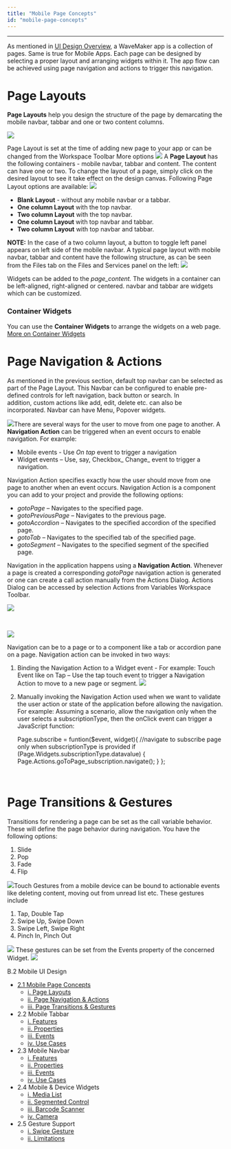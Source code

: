 ```yaml
---
title: "Mobile Page Concepts"
id: "mobile-page-concepts"
---
```

---

As mentioned in [UI Design Overview](/learn/app-development/ui-design/design-overview/), a WaveMaker app is a collection of pages. Same is true for Mobile Apps. Each page can be designed by selecting a proper layout and arranging widgets within it. The app flow can be achieved using page navigation and actions to trigger this navigation.

# Page Layouts

**Page Layouts** help you design the structure of the page by demarcating the mobile navbar, tabbar and one or two content columns.

[![](/learn/assets/page_layout_concept_mobile.png)](/learn/assets/page_layout_concept_mobile.png)

Page Layout is set at the time of adding new page to your app or can be changed from the Workspace Toolbar More options [![](/learn/assets/mobile_layout_change.png)](/learn/assets/mobile_layout_change.png) A **Page Layout** has the following containers - mobile navbar, tabbar and content. The content can have one or two. To change the layout of a page, simply click on the desired layout to see it take effect on the design canvas. Following Page Layout options are available: [![](/learn/assets/page_layout_mobile.png)](/learn/assets/page_layout_mobile.png)

- **Blank Layout** - without any mobile navbar or a tabbar.
- **One column Layout** with the top navbar.
- **Two column Layout** with the top navbar.
- **One column Layout** with top navbar and tabbar.
- **Two column Layout** with top navbar and tabbar.

**NOTE:** In the case of a two column layout, a button to toggle left panel appears on left side of the mobile navbar. A typical page layout with mobile navbar, tabbar and content have the following structure, as can be seen from the Files tab on the Files and Services panel on the left: [![](/learn/assets/page_layout_files_mobile.png)](/learn/assets/page_layout_files_mobile.png)

Widgets can be added to the _page\_content._ The widgets in a container can be left-aligned, right-aligned or centered. navbar and tabbar are widgets which can be customized.

### Container Widgets

You can use the **Container Widgets** to arrange the widgets on a web page. [More on Container Widgets](/learn/app-development/widgets/widget-library/#container)

# Page Navigation & Actions

As mentioned in the previous section, default top navbar can be selected as part of the Page Layout. This Navbar can be configured to enable pre-defined controls for left navigation, back button or search. In addition, custom actions like add, edit, delete etc. can also be incorporated. Navbar can have Menu, Popover widgets.

[![](/learn/assets/page_navigation_mobile.png)](/learn/assets/page_navigation_mobile.png)There are several ways for the user to move from one page to another. A **Navigation Action** can be triggered when an event occurs to enable navigation. For example:

- Mobile events - Use _On tap_ event to trigger a navigation
- Widget events – Use, say, Checkbox_ Change_ event to trigger a navigation.

Navigation Action specifies exactly how the user should move from one page to another when an event occurs. Navigation Action is a component you can add to your project and provide the following options:

- _gotoPage_ – Navigates to the specified page.
- _gotoPreviousPage_ – Navigates to the previous page.
- _gotoAccordion_ – Navigates to the specified accordion of the specified page.
- _gotoTab_ – Navigates to the specified tab of the specified page.
- _gotoSegment_ – Navigates to the specified segment of the specified page.

Navigation in the application happens using a **Navigation Action**. Whenever a page is created a corresponding _gotoPage_ navigation action is generated or one can create a call action manually from the Actions Dialog. Actions Dialog can be accessed by selection Actions from Variables Workspace Toolbar.

[![](/learn/assets/action_sel_mobile.png)](/learn/assets/action_sel_mobile.png)

 

[![](/learn/assets/action_new_mobile.png)](/learn/assets/action_new_mobile.png)

Navigation can be to a page or to a component like a tab or accordion pane on a page. Navigation action can be invoked in two ways:

1. Binding the Navigation Action to a Widget event - For example: Touch Event like on Tap – Use the tap touch event to trigger a Navigation Action to move to a new page or segment. [![](/learn/assets/action_event_mobile.png)](/learn/assets/action_event_mobile.png)
2. Manually invoking the Navigation Action used when we want to validate the user action or state of the application before allowing the navigation. For example: Assuming a scenario, allow the navigation only when the user selects a subscriptionType, then the onClick event can trigger a JavaScript function:
    
    Page.subscribe = funtion($event, widget){
      //navigate to subscribe page only when subscriptionType is provided
      if (Page.Widgets.subscriptionType.datavalue) {
          Page.Actions.goToPage\_subscription.navigate();
       }
     };
    
     

# Page Transitions & Gestures

Transitions for rendering a page can be set as the call variable behavior. These will define the page behavior during navigation. You have the following options:

1. Slide
2. Pop
3. Fade
4. Flip

[![](/learn/assets/call_trans_mobile.png)](/learn/assets/call_trans_mobile.png)Touch Gestures from a mobile device can be bound to actionable events like deleting content, moving out from unread list etc. These gestures include

1. Tap, Double Tap
2. Swipe Up, Swipe Down
3. Swipe Left, Swipe Right
4. Pinch In, Pinch Out

[![](/learn/assets/page_gestures_mobile.png)](/learn/assets/page_gestures_mobile.png) These gestures can be set from the Events property of the concerned Widget. [![](/learn/assets/call_gestures_mobile.png)](/learn/assets/call_gestures_mobile.png)

B.2 Mobile UI Design

- [2.1 Mobile Page Concepts](#)
    - [i. Page Layouts](/learn/hybrid-mobile/mobile-page-concepts/#page-layouts)
    - [ii. Page Navigation & Actions](/learn/hybrid-mobile/mobile-page-concepts/#page-navigation-actions)
    - [iii. Page Transitions & Gestures](/learn/hybrid-mobile/mobile-page-concepts/#page-transitions-gestures)
- 2.2 Mobile Tabbar
    - [i. Features](/learn/hybrid-mobile/mobile-tabbar/#features)
    - [ii. Properties](/learn/hybrid-mobile/mobile-tabbar/#properties)
    - [iii. Events](/learn/hybrid-mobile/mobile-tabbar/#events)
    - [iv. Use Cases](/learn/hybrid-mobile/mobile-tabbar/#use-cases)
- 2.3 Mobile Navbar
    - [i. Features](/learn/hybrid-mobile/mobile-navbar/#features)
    - [ii. Properties](/learn/hybrid-mobile/mobile-navbar/#properties)
    - [iii. Events](/learn/hybrid-mobile/mobile-navbar/#events)
    - [iv. Use Cases](/learn/hybrid-mobile/mobile-navbar/#use-cases)
- 2.4 Mobile & Device Widgets
    - [i. Media List](/learn/app-development/widgets/mobile-widgets/media-list/)
    - [ii. Segmented Control](/learn/app-development/widgets/mobile-widgets/segmented-control/)
    - [iii. Barcode Scanner](/learn/app-development/widgets/mobile-widgets/barcode-scanner/)
    - [iv. Camera](/learn/app-development/widgets/mobile-widgets/camera/)
- 2.5 Gesture Support
    - [i. Swipe Gesture](/learn/hybrid-mobile/gesture-support/#swipe)
    - [ii. Limitations](/learn/hybrid-mobile/gesture-support/#limit)
